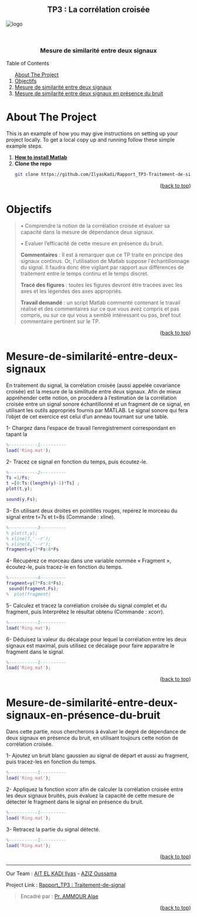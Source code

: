 <div id="top"></div>


<!-- PROJECT LOGO -->
<div align="center">
  <h2 align="center">TP3 : La corrélation croisée</h2>
</div>

![logo](https://user-images.githubusercontent.com/80456274/151718182-54d53cc9-69bb-4710-af0e-f2fda10c0743.jpg)

<br />
<div align="center">
  <h3 align="center">Mesure de similarité entre deux signaux</h3>
</div>


<!-- TABLE OF CONTENTS -->

  <summary>Table of Contents</summary>
  <ol>      
      <a href="#about-the-project">About The Project</a>         
      <li><a href="#Objectifs">Objectifs</a></li>
      <li><a href="#Mesure-de-similarité-entre-deux-signaux">Mesure de similarité entre deux signaux</a></li> 
      <li><a href="#Mesure-de-similarité-entre-deux-signaux-en-présence-du-bruit">Mesure de similarité entre deux signaux en présence du bruit</a></li> 
  </ol>

 

<!-- ABOUT THE PROJECT -->
# About The Project
This is an example of how you may give instructions on setting up your project locally.
To get a local copy up and running follow these simple example steps.

1. [**How to install Matlab**](https://csuf.screenstepslive.com/s/12867/m/48670/l/1263150-matlab-download-installation-for-windows-students)
2. **Clone the repo**
   ```sh
   git clone https://github.com/IlyasKadi/Rapport_TP3-Traitement-de-signal.git
   ```
 
<p align="right">(<a href="#top">back to top</a>)</p>


<!-- Overview -->
# Objectifs

> • Comprendre la notion de la corrélation croisée et évaluer sa capacité dans la
> mesure de dépendance deux signaux.
> 
> • Evaluer l’efficacité de cette mesure en présence du bruit.
> 
> **Commentaires** : Il est à remarquer que ce TP traite en principe des signaux continus.
> Or, l'utilisation de Matlab suppose l'échantillonnage du signal. Il faudra donc être
> vigilant par rapport aux différences de traitement entre le temps continu et le temps
> discret.
> 
> **Tracé des figures** : toutes les figures devront être tracées avec les axes et les
> légendes des axes appropriés.
> 
> **Travail demandé** : un script Matlab commenté contenant le travail réalisé et des
> commentaires sur ce que vous avez compris et pas compris, ou sur ce qui vous a
> semblé intéressant ou pas, bref tout commentaire pertinent sur le TP.


<p align="right">(<a href="#top">back to top</a>)</p>



# Mesure-de-similarité-entre-deux-signaux
En traitement du signal, la corrélation croisée (aussi appelée covariance croisée) est
la mesure de la similitude entre deux signaux. Afin de mieux appréhender cette notion,
on procédera à l’estimation de la corrélation croisée entre un signal sonore
échantillonné et un fragment de ce signal, en utilisant les outils appropriés fournis par
MATLAB. Le signal sonore qui fera l’objet de cet exercice est celui d’un anneau
tournant sur une table.

1- Chargez dans l’espace de travail l’enregistrement correspondant en tapant la

```matlab
%-----------1----------
load('Ring.mat');

```

2- Tracez ce signal en fonction du temps, puis écoutez-le.

```matlab
%-----------2----------
Ts =1/Fs;
t =[0:Ts:(length(y)-1)*Ts] ;
plot(t,y);

sound(y,Fs);

```

3- En utilisant deux droites en pointillés rouges, repérez le morceau du signal entre
t=7s et t=8s (Commande : xline).

```matlab
%-----------3----------
% plot(t,y);
% xline(7,'--r');
% xline(8,'--r');
fragment=y(7*Fs:8*Fs

```

4- Récupérez ce morceau dans une variable nommée « Fragment », écoutez-le, puis
tracez-le en fonction du temps.

```matlab
%-----------4----------
fragment=y(7*Fs:8*Fs);
 sound(fragment,Fs);
%  plot(fragment)

```

5- Calculez et tracez la corrélation croisée du signal complet et du fragment, puis
Interprétez le résultat obtenu (Commande : xcorr).

```matlab
%-----------1----------
load('Ring.mat');

```

6- Déduisez la valeur du décalage pour lequel la corrélation entre les deux signaux est
maximal, puis utilisez ce décalage pour faire apparaitre le fragment dans le signal.

```matlab
%-----------1----------
load('Ring.mat');

```

<p align="right">(<a href="#top">back to top</a>)</p>


# Mesure-de-similarité-entre-deux-signaux-en-présence-du-bruit
Dans cette partie, nous chercherons à évaluer le degré de dépendance de deux
signaux en présence du bruit, en utilisant toujours cette notion de corrélation croisée.

1- Ajoutez un bruit blanc gaussien au signal de départ et aussi au fragment, puis
tracez-les en fonction du temps.

```matlab
%-----------1----------
load('Ring.mat');

```

2- Appliquez la fonction xcorr afin de calculer la corrélation croisée entre les deux
signaux bruités, puis évaluez la capacité de cette mesure de détecter le fragment dans
le signal en présence du bruit.

```matlab
%-----------1----------
load('Ring.mat');

```

3- Retracez la partie du signal détecté. 

```matlab
%-----------1----------
load('Ring.mat');

```



<p align="right">(<a href="#top">back to top</a>)</p>



 
-------------------------------------------------------------------------------------------------------------------------------------------------------------------
 Our Team     : [AIT EL KADI Ilyas](https://github.com/IlyasKadi) - [AZIZ Oussama](https://github.com/ATAMAN0)  
 
   Project Link : [Rapport_TP3 : Traitement-de-signal](https://github.com/IlyasKadi/Rapport_TP3-Traitement-de-signal)   
 
  > Encadré par  : [Pr. AMMOUR Alae](https://ma.linkedin.com/in/alae-ammour-583678b2)  
                                                                                             
<p align="right">(<a href="#top">back to top</a>)</p>
